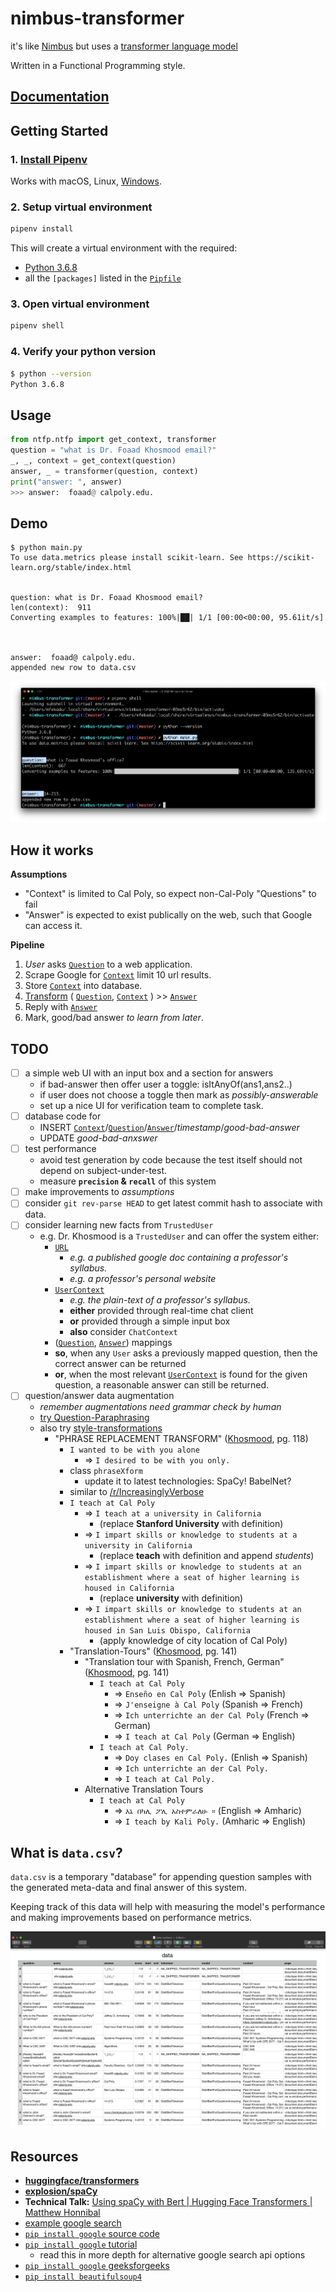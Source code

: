 # nimbus-transformer

it's like [Nimbus][14] but uses a [transformer language model][2]

Written in a Functional Programming style.

## [Documentation][10]

## Getting Started

### 1. [Install Pipenv][11]

Works with macOS, Linux, [Windows][13].

### 2. Setup virtual environment

```bash
pipenv install
```

This will create a virtual environment with the required:

- [Python 3.6.8][12]
- all the `[packages]` listed in the [`Pipfile`](./Pipfile)

### 3. Open virtual environment

```bash
pipenv shell
```

### 4. Verify your python version

```bash
$ python --version
Python 3.6.8
```

## Usage

```python
from ntfp.ntfp import get_context, transformer
question = "what is Dr. Foaad Khosmood email?"
_, _, context = get_context(question)
answer, _ = transformer(question, context)
print("answer: ", answer)
>>> answer:  foaad@ calpoly.edu.
```

## Demo

```
$ python main.py
To use data.metrics please install scikit-learn. See https://scikit-learn.org/stable/index.html


question: what is Dr. Foaad Khosmood email?
len(context):  911
Converting examples to features: 100%|██| 1/1 [00:00<00:00, 95.61it/s]



answer:  foaad@ calpoly.edu.
appended new row to data.csv
```

![demo.png](./demo.png)

## How it works

**Assumptions**

- "Context" is limited to Cal Poly, so expect non-Cal-Poly "Questions" to fail
- "Answer" is expected to exist publically on the web, such that Google can access it.

**Pipeline**

1. _User_ asks [`Question`] to a web application.
2. Scrape Google for [`Context`] limit 10 url results.
3. Store [`Context`] into database.
4. [Transform] ( [`Question`], [`Context`] ) >> [`Answer`]
5. Reply with [`Answer`]
6. Mark, good/bad answer _to learn from later_.

## TODO

- [ ] a simple web UI with an input box and a section for answers
  - if bad-answer then offer user a toggle: isItAnyOf(ans1,ans2..)
  - if user does not choose a toggle then mark as _possibly-answerable_
  - set up a nice UI for verification team to complete task.
- [ ] database code for
  - INSERT [`Context`]/[`Question`]/[`Answer`]/_timestamp_/_good-bad-answer_
  - UPDATE _good-bad-anxswer_
- [ ] test performance
  - avoid test generation by code because the test itself should not depend on subject-under-test.
  - measure **`precision` & `recall`** of this system
- [ ] make improvements to _assumptions_
- [ ] consider `git rev-parse HEAD` to get latest commit hash to associate with data.
- [ ] consider learning new facts from `TrustedUser`
  - e.g. Dr. Khosmood is a `TrustedUser` and can offer the system either:
    - [`URL`]
      - _e.g. a published google doc containing a professor's syllabus._
      - _e.g. a professor's personal website_
    - [`UserContext`]
      - _e.g. the plain-text of a professor's syllabus._
      - **either** provided through real-time chat client
      - **or** provided through a simple input box
      - **also** consider `ChatContext`
    - ([`Question`], [`Answer`]) mappings
    - **so**, when any `User` asks a previously mapped question, then the correct answer can be returned
    - **or**, when the most relevant [`UserContext`] is found for the given question, a reasonable answer can still be returned.
- [ ] question/answer data augmentation
  - _remember augmentations need grammar check by human_
  - [try Question-Paraphrasing][15]
  - also try [style-transformations][16]
    - "PHRASE REPLACEMENT TRANSFORM" ([Khosmood], pg. 118)
      - `I wanted to be with you alone`
        - => `I desired to be with you only.`
      - class `phraseXform`
        - update it to latest technologies: SpaCy! BabelNet?
      - similar to [/r/IncreasinglyVerbose][17]
      - `I teach at Cal Poly`
        - => `I teach at a university in California`
          - (replace **Stanford University** with definition)
        - => `I impart skills or knowledge to students at a university in California`
          - (replace **teach** with definition and append _students_)
        - => `I impart skills or knowledge to students at an establishment where a seat of higher learning is housed in California`
          - (replace **university** with definition)
        - => `I impart skills or knowledge to students at an establishment where a seat of higher learning is housed in San Luis Obispo, California`
          - (apply knowledge of city location of Cal Poly)
      - "Translation-Tours" ([Khosmood], pg. 141)
        - "Translation tour with Spanish, French, German" ([Khosmood], pg. 141)
          - `I teach at Cal Poly`
            - => `Enseño en Cal Poly` (Enlish => Spanish)
            - => `J'enseigne à Cal Poly` (Spanish => French)
            - => `Ich unterrichte an der Cal Poly` (French => German)
            - => `I teach at Cal Poly` (German => English)
          - `I teach at Cal Poly.`
            - => `Doy clases en Cal Poly.` (Enlish => Spanish)
            - => `Ich unterrichte an der Cal Poly.`
            - => `I teach at Cal Poly.`
        - Alternative Translation Tours
          - `I teach at Cal Poly`
            - => `እኔ በካሊ ፖሊ አስተምራለሁ ፡፡` (English => Amharic)
            - => `I teach by Kali Poly.` (Amharic => English)

## What is `data.csv`?

`data.csv` is a temporary "database" for appending question samples with the generated meta-data and final answer of this system.

Keeping track of this data will help with measuring the model's performance and making improvements based on performance metrics.

![data.png](./data.png)

## Resources

- [**huggingface/transformers**][2]
- [**explosion/spaCy**][3]
- **Technical Talk:** [Using spaCy with Bert | Hugging Face Transformers | Matthew Honnibal][1]
- [example google search][4]
- [`pip install google` source code][7]
- [`pip install google` tutorial][5]
  - read this in more depth for alternative google search api options
- [`pip install google` geeksforgeeks][6]
- [`pip install beautifulsoup4`][8]

[1]: https://www.youtube.com/watch?v=RB9uDpJPZdc
[2]: https://github.com/huggingface/transformers
[3]: https://github.com/explosion/spaCy
[4]: http://google.com/search?q=what+is+foaad+email?+site:calpoly.edu
[5]: https://towardsdatascience.com/current-google-search-packages-using-python-3-7-a-simple-tutorial-3606e459e0d4
[6]: https://www.geeksforgeeks.org/performing-google-search-using-python-code/
[7]: https://github.com/MarioVilas/googlesearch
[8]: https://pypi.org/project/beautifulsoup4/
[9]: https://github.com/huggingface/transformers#quick-tour-of-pipelines
[10]: https://mfekadu.github.io/nimbus-transformer/
[11]: https://pipenv.pypa.io/en/latest/install/#installing-pipenv
[12]: http://python.org
[13]: https://pipenv.pypa.io/en/latest/install/#pragmatic-installation-of-pipenv
[14]: http://github.com/calpoly-csai/api
[15]: https://www.aclweb.org/anthology/P19-1610/
[16]: https://works.bepress.com/foaad/2/
[khosmood]: https://works.bepress.com/foaad/2/
[17]: https://www.reddit.com/r/IncreasinglyVerbose/
[`question`]: https://mfekadu.github.io/nimbus-transformer/ntfp_types.html#ntfp.ntfp_types.Question
[`context`]: https://mfekadu.github.io/nimbus-transformer/ntfp_types.html#ntfp.ntfp_types.Context
[`answer`]: https://mfekadu.github.io/nimbus-transformer/ntfp_types.html#ntfp.ntfp_types.Answer
[transform]: https://mfekadu.github.io/nimbus-transformer/ntfp.html#ntfp.ntfp.transformer
[`url`]: https://mfekadu.github.io/nimbus-transformer/ntfp_types.html#ntfp.ntfp_types.URL
[`usercontext`]: https://mfekadu.github.io/nimbus-transformer/ntfp_types.html#ntfp.ntfp_types.UserContext
